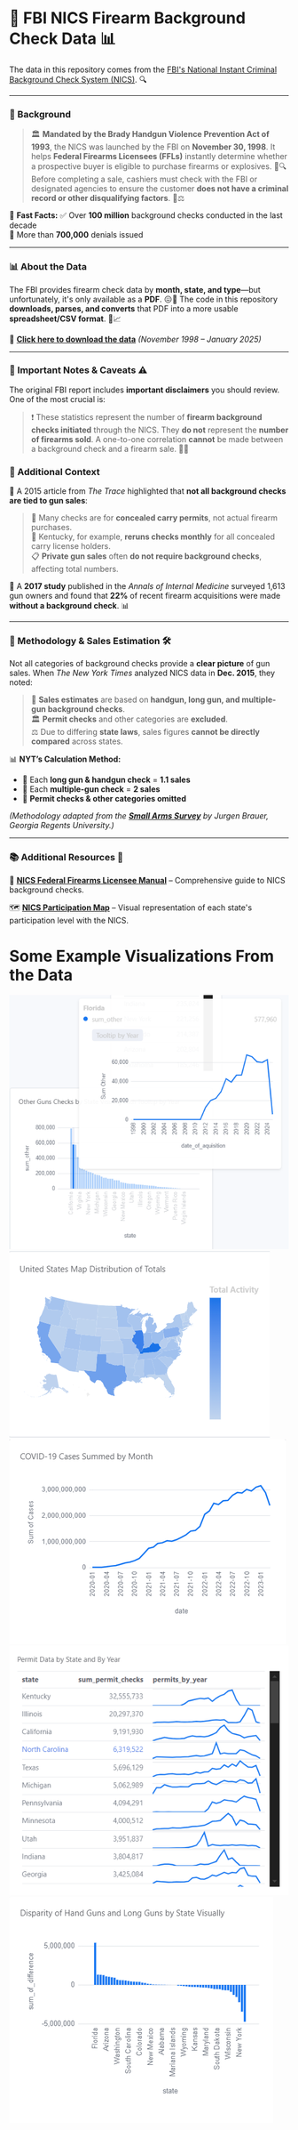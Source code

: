 # 🔫 FBI NICS Firearm Background Check Data 📊

The data in this repository comes from the [FBI's National Instant Criminal Background Check System (NICS)](https://www.fbi.gov/about-us/cjis/nics). 🔍

---

### 📜 Background

> 🏛️ **Mandated by the Brady Handgun Violence Prevention Act of 1993**, the NICS was launched by the FBI on **November 30, 1998**. It helps **Federal Firearms Licensees (FFLs)** instantly determine whether a prospective buyer is eligible to purchase firearms or explosives. 🛒🔍 Before completing a sale, cashiers must check with the FBI or designated agencies to ensure the customer **does not have a criminal record or other disqualifying factors**. 🚫⚖️

📌 **Fast Facts:**
✅ Over **100 million** background checks conducted in the last decade  
🚫 More than **700,000** denials issued  

---

### 📊 About the Data

The FBI provides firearm check data by **month, state, and type**—but unfortunately, it's only available as a **PDF**. 😖📄 The code in this repository **downloads, parses, and converts** that PDF into a more usable **spreadsheet/CSV format**. 💾📈

🔗 **[Click here to download the data](data/nics-firearm-background-checks.csv?raw=true)** *(November 1998 – January 2025)*

---

### 📌 Important Notes & Caveats ⚠️

The original FBI report includes **important disclaimers** you should review. One of the most crucial is:

> ❗ These statistics represent the number of **firearm background checks initiated** through the NICS. They **do not** represent the **number of firearms sold**. A one-to-one correlation **cannot** be made between a background check and a firearm sale. 🔄🔫

### 📰 Additional Context

📢 A 2015 article from *The Trace* highlighted that **not all background checks are tied to gun sales**:

> 🔄 Many checks are for **concealed carry permits**, not actual firearm purchases.  
> 🔁 Kentucky, for example, **reruns checks monthly** for all concealed carry license holders.  
> 📋 **Private gun sales** often **do not require background checks**, affecting total numbers.  

📑 A **2017 study** published in the *Annals of Internal Medicine* surveyed 1,613 gun owners and found that **22%** of recent firearm acquisitions were made **without a background check**. 📊

---

### 🔎 Methodology & Sales Estimation 🛠️

Not all categories of background checks provide a **clear picture** of gun sales. When *The New York Times* analyzed NICS data in **Dec. 2015**, they noted:

> 📌 **Sales estimates** are based on **handgun, long gun, and multiple-gun background checks**.  
> 🏛️ **Permit checks** and other categories are **excluded**.  
> ⚖️ Due to differing **state laws**, sales figures **cannot be directly compared** across states.  

📊 **NYT’s Calculation Method:**

- 🏹 Each **long gun & handgun check** = **1.1 sales**  
- 🔫 Each **multiple-gun check** = **2 sales**  
- 🚫 **Permit checks & other categories omitted**  

*(Methodology adapted from the **[Small Arms Survey](http://www.smallarmssurvey.org/fileadmin/docs/F-Working-papers/SAS-WP14-US-Firearms-Industry.pdf)** by Jurgen Brauer, Georgia Regents University.)*

---

### 📚 Additional Resources 🔗

📘 **[NICS Federal Firearms Licensee Manual](https://www.fbi.gov/file-repository/nics-firearms-licensee-manual-111811.pdf/view)** – Comprehensive guide to NICS background checks.  

🗺️ **[NICS Participation Map](https://www.fbi.gov/file-repository/nics-participation-map.pdf/view)** – Visual representation of each state's participation level with the NICS.  

# Some Example Visualizations From the Data
![Other Guns with By Year Tooltip](image.png)
![Gun Activity Shapemap](image-1.png)
![Gun Activity Connection to Covid Pandemic](image-2.png)
![Permit Data by State and Year](image-3.png)
![Disparity of Long and Hand Gun Spread](image-4.png)

